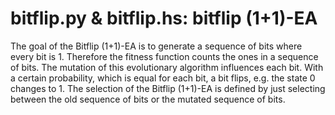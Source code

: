 # bitflip.py & bitflip.hs: bitflip (1+1)-EA

The goal of the Bitflip (1+1)-EA is to generate a sequence of bits where every bit is 1. Therefore the fitness function counts the ones in a sequence of bits. The mutation of this evolutionary algorithm influences each bit. With a certain probability, which is equal for each bit, a bit flips, e.g. the state 0 changes to 1. The selection of the Bitflip (1+1)-EA is defined by just selecting between the old sequence of bits or the mutated sequence of bits.

